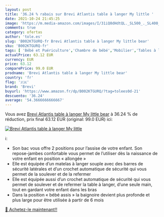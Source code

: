 ```yaml
---
layout: post
title: '36.24 % rabais sur Brevi Atlantis table à langer My little '
date: 2021-10-24 21:45:25
image: 'https://m.media-amazon.com/images/I/31iQ0dHdtQL._SL500_._SL400_.jpg'
comments: true
category: ofertas
author: 'tole.es'
slug: 'B002KTGURQ-fr Brevi Atlantis table à langer My little bear'
sku: 'B002KTGURQ-fr'
tags: [ 'Bébé et Puériculture','Chambre de bébé','Mobilier','Tables à langer','brevi', ]
actualPrice: 63.12 EUR
currency: EUR
price: 63.12
comparePrice: 99.0 EUR
prodname: 'Brevi Atlantis table à langer My little bear'
country: 'fr'
flag: '🇫🇷'
brand: 'Brevi'
buyurl: 'https://www.amazon.fr/dp/B002KTGURQ/?tag=tolees0d-21'
descuento: '36.24'
average: '54.3666666666667'
---
```


Vous avez [Brevi Atlantis table à langer My little bear](https://www.amazon.fr/dp/B002KTGURQ/?tag=tolees0d-21)  à  36.24 % de réduction, prix final  63.12 EUR (original: 99.0 EUR) ici:

[![Brevi Atlantis table à langer My little ](https://m.media-amazon.com/images/I/31iQ0dHdtQL._SL500_._SL400_.jpg)](https://www.amazon.fr/dp/B002KTGURQ/?tag=tolees0d-21)

ℹ️:

- Son bac vous offre 2 positions pour l’assise de votre enfant. Son repose-jambes confortable vous permet de l’utiliser dès la naissance de votre enfant en position « allongée »
- Elle est équipée d’un matelas à langer souple avec des barres de sécurité latérales et d’un crochet automatique de sécurité qui vous permet de la soulever et de la refermer
- Elle est équipée aussi d’un crochet automatique de sécurité qui vous permet de soulever et de refermer la table à langer, d’une seule main, tout en gardant votre enfant dans les bras
- Dans la position « bébé assis » la baignoire devient plus profonde et plus large pour être utilisée à partir de 6 mois

[🛒 Achetez-le maintenant!!](https://www.amazon.fr/dp/B002KTGURQ/?tag=tolees0d-21)
